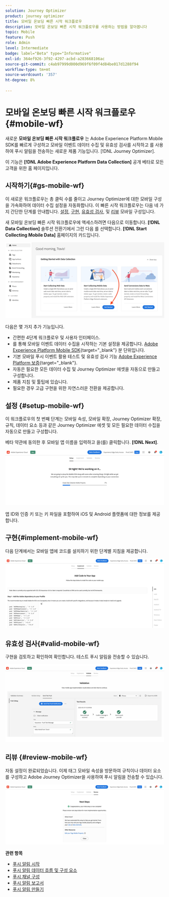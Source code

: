 ```yaml
---
solution: Journey Optimizer
product: journey optimizer
title: 모바일 온보딩 빠른 시작 워크플로우
description: 모바일 온보딩 빠른 시작 워크플로우를 사용하는 방법을 알아봅니다
topic: Mobile
feature: Push
role: Admin
level: Intermediate
badge: label="Beta" type="Informative"
exl-id: 364ef926-3f92-4297-acbd-a283668106ac
source-git-commit: c4ab97999d000d969f6f09f4d84be017d1288f94
workflow-type: tm+mt
source-wordcount: '357'
ht-degree: 8%

---
```


# 모바일 온보딩 빠른 시작 워크플로우 {#mobile-wf}

새로운 **모바일 온보딩 빠른 시작 워크플로우** 는 Adobe Experience Platform Mobile SDK를 빠르게 구성하고 모바일 이벤트 데이터 수집 및 유효성 검사를 시작하고 를 사용하여 푸시 알림을 전송하는 새로운 제품 기능입니다. [!DNL Journey Optimizer].

이 기능은 **[!DNL Adobe Experience Platform Data Collection]** 공개 베타로 모든 고객을 위한 홈 페이지입니다.

## 시작하기{#gs-mobile-wf}

이 새로운 워크플로우는 총 클릭 수를 줄이고 Journey Optimizer에 대한 모바일 구성을 가속화하여 데이터 수집 설정을 자동화합니다. 이 빠른 시작 워크플로우는 다음 네 가지 간단한 단계를 안내합니다. [설정](##setup-mobile-wf), [구현](#implement-mobile-wf), [유효성 검사](#valid-mobile-wf), 및 [리뷰](#review-mobile-wf) 모바일 구성입니다.

새 모바일 온보딩 빠른 시작 워크플로우에 액세스하려면 다음으로 이동합니다. **[!DNL Data Collection]** 솔루션 전환기에서 그런 다음 를 선택합니다. **[!DNL Start Collecting Mobile Data]** 홈페이지의 카드입니다.

![](assets/mobile-wf-home.png)

다음은 몇 가지 추가 기능입니다.

* 간편한 4단계 워크플로우 및 사용자 인터페이스.
* 를 통해 모바일 이벤트 데이터 수집을 시작하는 기본 설정을 제공합니다. [Adobe Experience Platform Mobile SDK](https://developer.adobe.com/client-sdks/documentation/){target="_blank"} 분 단위입니다.
* 기본 모바일 푸시 이벤트 활용 테스트 및 유효성 검사 기능 [Adobe Experience Platform 보증](https://experienceleague.adobe.com/docs/experience-platform/assurance/home.html){target="_blank"}.
* 자동은 필요한 모든 데이터 수집 및 Journey Optimizer 에셋을 자동으로 만들고 구성합니다.
* 제품 지침 및 툴팁에 있습니다.
* 필요한 경우 고급 구현을 위한 자연스러운 전환을 제공합니다.

## 설정 {#setup-mobile-wf}

이 워크플로우의 첫 번째 단계는 모바일 속성, 모바일 확장, Journey Optimizer 확장, 규칙, 데이터 요소 등과 같은 Journey Optimizer 에셋 및 모든 필요한 데이터 수집을 자동으로 만들고 구성합니다.

베타 약관에 동의한 후 모바일 앱 이름을 입력하고 을(를) 클릭합니다. **[!DNL Next]**.

![](assets/mobile-wf-setup.png)

앱 ID와 인증 키 또는 키 파일을 포함하여 iOS 및 Android 플랫폼에 대한 정보를 제공합니다.

## 구현{#implement-mobile-wf}

다음 단계에서는 모바일 앱에 코드를 설치하기 위한 단계별 지침을 제공합니다.

![](assets/mobile-wf-add-code.png)


## 유효성 검사{#valid-mobile-wf}

구현을 검토하고 확인하여 확인합니다. 테스트 푸시 알림을 전송할 수 있습니다.

![](assets/mobile-wf-valid.png)


## 리뷰 {#review-mobile-wf}

자동 설정이 완료되었습니다. 이제 태그 모바일 속성을 방문하여 규칙이나 데이터 요소를 구성하고 Adobe Journey Optimizer을 사용하여 푸시 알림을 전송할 수 있습니다.

![](assets/mobile-wf-done.png)


**관련 항목**

* [푸시 알림 시작](get-started-push.md)
* [푸시 알림 데이터 흐름 및 구성 요소](push-gs.md)
* [푸시 채널 구성](push-configuration.md)
* [푸시 알림 보고서](../reports/journey-global-report.md#push-global)
* [푸시 알림 만들기](create-push.md)
